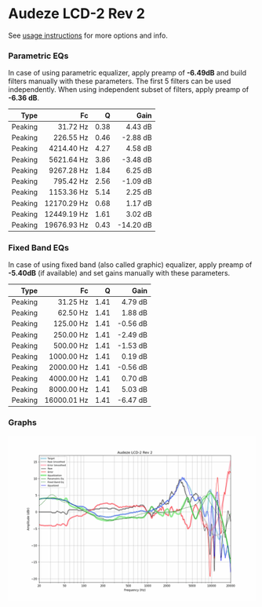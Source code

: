 # Audeze LCD-2 Rev 2
See [usage instructions](https://github.com/jaakkopasanen/AutoEq#usage) for more options and info.

### Parametric EQs
In case of using parametric equalizer, apply preamp of **-6.49dB** and build filters manually
with these parameters. The first 5 filters can be used independently.
When using independent subset of filters, apply preamp of **-6.36 dB**.

| Type    | Fc          |    Q | Gain      |
|--------:|------------:|-----:|----------:|
| Peaking | 31.72 Hz    | 0.38 | 4.43 dB   |
| Peaking | 226.55 Hz   | 0.46 | -2.88 dB  |
| Peaking | 4214.40 Hz  | 4.27 | 4.58 dB   |
| Peaking | 5621.64 Hz  | 3.86 | -3.48 dB  |
| Peaking | 9267.28 Hz  | 1.84 | 6.25 dB   |
| Peaking | 795.42 Hz   | 2.56 | -1.09 dB  |
| Peaking | 1153.36 Hz  | 5.14 | 2.25 dB   |
| Peaking | 12170.29 Hz | 0.68 | 1.17 dB   |
| Peaking | 12449.19 Hz | 1.61 | 3.02 dB   |
| Peaking | 19676.93 Hz | 0.43 | -14.20 dB |

### Fixed Band EQs
In case of using fixed band (also called graphic) equalizer, apply preamp of **-5.40dB**
(if available) and set gains manually with these parameters.

| Type    | Fc          |    Q | Gain     |
|--------:|------------:|-----:|---------:|
| Peaking | 31.25 Hz    | 1.41 | 4.79 dB  |
| Peaking | 62.50 Hz    | 1.41 | 1.88 dB  |
| Peaking | 125.00 Hz   | 1.41 | -0.56 dB |
| Peaking | 250.00 Hz   | 1.41 | -2.49 dB |
| Peaking | 500.00 Hz   | 1.41 | -1.53 dB |
| Peaking | 1000.00 Hz  | 1.41 | 0.19 dB  |
| Peaking | 2000.00 Hz  | 1.41 | -0.56 dB |
| Peaking | 4000.00 Hz  | 1.41 | 0.70 dB  |
| Peaking | 8000.00 Hz  | 1.41 | 5.03 dB  |
| Peaking | 16000.01 Hz | 1.41 | -6.47 dB |

### Graphs
![](./Audeze%20LCD-2%20Rev%202.png)